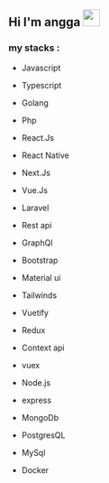 ## Hi I'm angga <img src="https://raw.githubusercontent.com/MartinHeinz/MartinHeinz/master/wave.gif" width="30px"> 

### my stacks :
- Javascript
- Typescript
- Golang
- Php

- React.Js
- React Native
- Next.Js
- Vue.Js
- Laravel

- Rest api
- GraphQl

- Bootstrap
- Material ui
- Tailwinds
- Vuetify

- Redux
- Context api
- vuex

- Node.js
- express
- MongoDb
- PostgresQL
- MySql

- Docker
